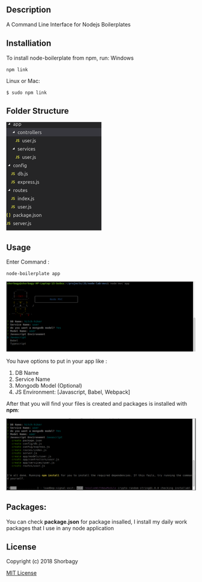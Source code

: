 ## Description

A Command Line Interface for Nodejs Boilerplates

## Installiation

To install node-boilerplate from npm, run:
Windows
```
npm link
```

Linux or Mac:
```
$ sudo npm link
```
## Folder Structure
![alt](assets/5.png)



## Usage

Enter Command :
```
node-boilerplate app
```

![alt cmd app](assets/1.png)

You have options to put in your app like :
1. DB Name
2. Service Name
3. Mongodb Model (Optional)
4. JS Environment: [Javascript, Babel, Webpack]

After that you will find your files is created and packages is installed with <b>npm</b>:

![alt cmd app](assets/2.png)


## Packages:

You can check <b>package.json</b> for package insalled, I install my daily work packages that I use in any node application





## License

Copyright (c) 2018 Shorbagy

[MIT License](http://en.wikipedia.org/wiki/MIT_License)
